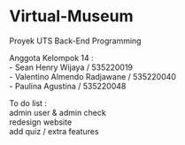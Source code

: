 # Virtual-Museum

Proyek UTS Back-End Programming

Anggota Kelompok 14 : <br>
    - Sean Henry Wijaya / 535220019 <br>
    - Valentino Almendo Radjawane / 535220040 <br>
    - Paulina Agustina / 535220048 <br>

To do list : <br>
admin user & admin check <br>
redesign website <br>
add quiz / extra features <br>